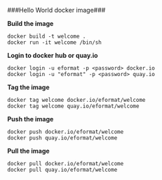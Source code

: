 ###Hello World docker image###

**Build the image**

    docker build -t welcome .
    docker run -it welcome /bin/sh

**Login to docker hub or quay.io**

    docker login -u eformat -p <password> docker.io
    docker login -u "eformat" -p <password> quay.io

**Tag the image**

    docker tag welcome docker.io/eformat/welcome
    docker tag welcome quay.io/eformat/welcome

**Push the image**

    docker push docker.io/eformat/welcome
    docker push quay.io/eformat/welcome

**Pull the image**

    docker pull docker.io/eformat/welcome
    docker pull quay.io/eformat/welcome

